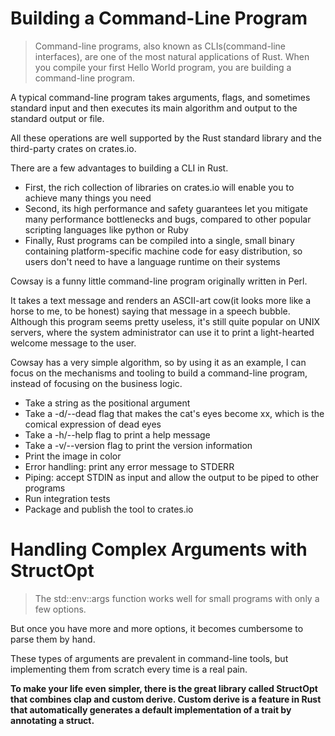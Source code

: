 # Building a Command-Line Program
> Command-line programs, also known as CLIs(command-line interfaces), are one of the most natural applications of Rust. When you compile your first Hello World program, you are building a command-line program.

A typical command-line program takes arguments, flags, and sometimes standard input and then 
executes its main algorithm and output to the standard output or file.

All these operations are well supported by the Rust standard library and the third-party crates on crates.io.

There are a few advantages to building a CLI in Rust.
- First, the rich collection of libraries on crates.io will enable you to achieve many things you need
- Second, its high performance and safety guarantees let you mitigate many performance bottlenecks and 
bugs, compared to other popular scripting languages like python or Ruby
- Finally, Rust programs can be compiled into a single, small binary containing platform-specific machine 
code for easy distribution, so users don't need to have a language runtime on their systems

Cowsay is a funny little command-line program originally written in Perl.

It takes a text message and renders an ASCII-art cow(it looks more like a horse to me, to be honest) saying that 
message in a speech bubble. Although this program seems pretty useless, it's still quite popular on UNIX 
servers, where the system administrator can use it to print a light-hearted welcome message to the user.

Cowsay has a very simple algorithm, so by using it as an example, I can focus on 
the mechanisms and tooling to build a command-line program, instead of focusing on the business logic.

- Take a string as the positional argument
- Take a -d/--dead flag that makes the cat's eyes become xx, which is the comical expression of dead eyes
- Take a -h/--help flag to print a help message
- Take a -v/--version flag to print the version information
- Print the image in color
- Error handling: print any error message to STDERR
- Piping: accept STDIN as input and allow the output to be piped to other programs
- Run integration tests
- Package and publish the tool to crates.io

# Handling Complex Arguments with StructOpt
> The std::env::args function works well for small programs with only a few options.

But once you have more and more options, it becomes cumbersome to parse them by hand.

These types of arguments are prevalent in command-line tools, but implementing them from 
scratch every time is a real pain.

<b>To make your life even simpler, there is the great library called StructOpt that combines clap 
and custom derive. Custom derive is a feature in Rust that automatically generates a default implementation 
of a trait by annotating a struct.</b>